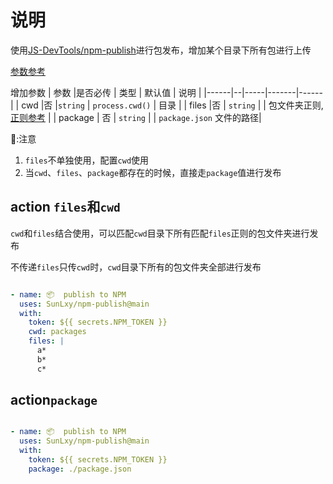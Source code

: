 # 说明

使用[JS-DevTools/npm-publish](https://github.com/JS-DevTools/npm-publish)进行包发布，增加某个目录下所有包进行上传

[参数参考](https://github.com/JS-DevTools/npm-publish)

增加参数
| 参数  |是否必传 | 类型 | 默认值 | 说明  |
|------|--|-----|-------|------|
| cwd |否 |`string` | `process.cwd()` | 目录 |
| files |否 | `string` |  | 包文件夹正则,[正则参考](https://www.npmjs.com/package/micromatch) |
| package | 否 | `string` | | `package.json` 文件的路径|

📢:注意

1. `files`不单独使用，配置`cwd`使用
2. 当`cwd`、`files`、`package`都存在的时候，直接走`package`值进行发布

## action `files`和`cwd`

`cwd`和`files`结合使用，可以匹配`cwd`目录下所有匹配`files`正则的包文件夹进行发布

不传递`files`只传`cwd`时，`cwd`目录下所有的包文件夹全部进行发布

```yml

- name: 📦  publish to NPM
  uses: SunLxy/npm-publish@main
  with:
    token: ${{ secrets.NPM_TOKEN }}
    cwd: packages
    files: |
      a*
      b*
      c*
```

## action`package`

```yml

- name: 📦  publish to NPM
  uses: SunLxy/npm-publish@main
  with:
    token: ${{ secrets.NPM_TOKEN }}
    package: ./package.json
```
